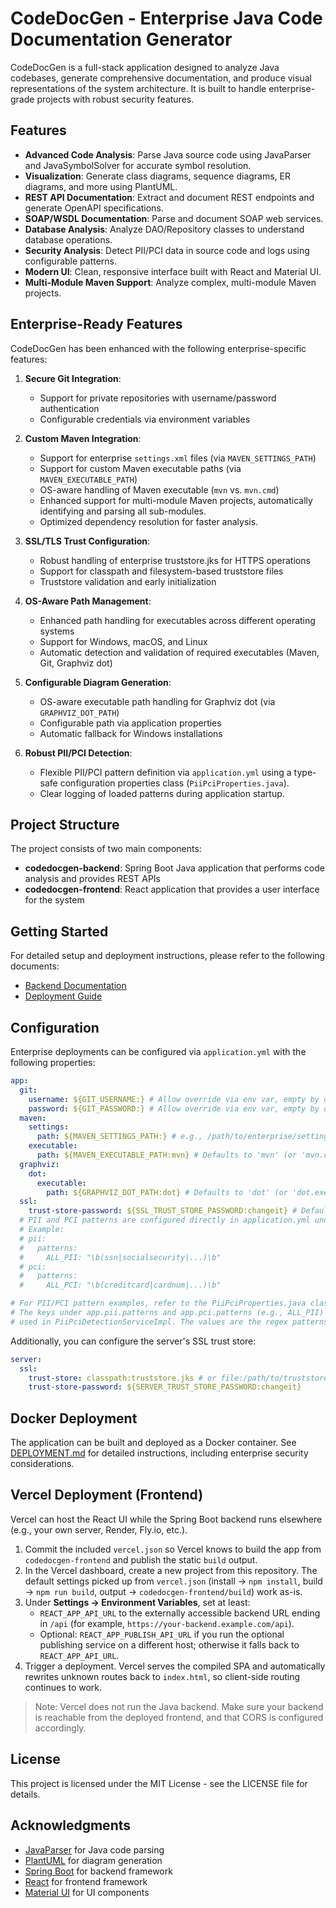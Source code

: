 # CodeDocGen - Enterprise Java Code Documentation Generator

CodeDocGen is a full-stack application designed to analyze Java codebases, generate comprehensive documentation, and produce visual representations of the system architecture. It is built to handle enterprise-grade projects with robust security features.

## Features

- **Advanced Code Analysis**: Parse Java source code using JavaParser and JavaSymbolSolver for accurate symbol resolution.
- **Visualization**: Generate class diagrams, sequence diagrams, ER diagrams, and more using PlantUML.
- **REST API Documentation**: Extract and document REST endpoints and generate OpenAPI specifications.
- **SOAP/WSDL Documentation**: Parse and document SOAP web services.
- **Database Analysis**: Analyze DAO/Repository classes to understand database operations.
- **Security Analysis**: Detect PII/PCI data in source code and logs using configurable patterns.
- **Modern UI**: Clean, responsive interface built with React and Material UI.
- **Multi-Module Maven Support**: Analyze complex, multi-module Maven projects.

## Enterprise-Ready Features

CodeDocGen has been enhanced with the following enterprise-specific features:

1. **Secure Git Integration**: 
   - Support for private repositories with username/password authentication
   - Configurable credentials via environment variables

2. **Custom Maven Integration**:
   - Support for enterprise `settings.xml` files (via `MAVEN_SETTINGS_PATH`)
   - Support for custom Maven executable paths (via `MAVEN_EXECUTABLE_PATH`)
   - OS-aware handling of Maven executable (`mvn` vs. `mvn.cmd`)
   - Enhanced support for multi-module Maven projects, automatically identifying and parsing all sub-modules.
   - Optimized dependency resolution for faster analysis.

3. **SSL/TLS Trust Configuration**:
   - Robust handling of enterprise truststore.jks for HTTPS operations
   - Support for classpath and filesystem-based truststore files
   - Truststore validation and early initialization

4. **OS-Aware Path Management**:
   - Enhanced path handling for executables across different operating systems
   - Support for Windows, macOS, and Linux
   - Automatic detection and validation of required executables (Maven, Git, Graphviz dot)

5. **Configurable Diagram Generation**:
   - OS-aware executable path handling for Graphviz dot (via `GRAPHVIZ_DOT_PATH`)
   - Configurable path via application properties
   - Automatic fallback for Windows installations

6. **Robust PII/PCI Detection**:
   - Flexible PII/PCI pattern definition via `application.yml` using a type-safe configuration properties class (`PiiPciProperties.java`).
   - Clear logging of loaded patterns during application startup.

## Project Structure

The project consists of two main components:

- **codedocgen-backend**: Spring Boot Java application that performs code analysis and provides REST APIs
- **codedocgen-frontend**: React application that provides a user interface for the system

## Getting Started

For detailed setup and deployment instructions, please refer to the following documents:

- [Backend Documentation](codedocgen-backend/README.md)
- [Deployment Guide](DEPLOYMENT.md)

## Configuration

Enterprise deployments can be configured via `application.yml` with the following properties:

```yaml
app:
  git:
    username: ${GIT_USERNAME:} # Allow override via env var, empty by default
    password: ${GIT_PASSWORD:} # Allow override via env var, empty by default
  maven:
    settings:
      path: ${MAVEN_SETTINGS_PATH:} # e.g., /path/to/enterprise/settings.xml or classpath:enterprise-settings.xml
    executable:
      path: ${MAVEN_EXECUTABLE_PATH:mvn} # Defaults to 'mvn' (or 'mvn.cmd' on Windows) assuming it's on PATH
  graphviz:
    dot:
      executable:
        path: ${GRAPHVIZ_DOT_PATH:dot} # Defaults to 'dot' (or 'dot.exe' on Windows) assuming it's on PATH
  ssl:
    trust-store-password: ${SSL_TRUST_STORE_PASSWORD:changeit} # Default truststore password
  # PII and PCI patterns are configured directly in application.yml under app.pii.patterns and app.pci.patterns
  # Example:
  # pii:
  #   patterns:
  #     ALL_PII: "\b(ssn|socialsecurity|...)\b"
  # pci:
  #   patterns:
  #     ALL_PCI: "\b(creditcard|cardnum|...)\b"

# For PII/PCI pattern examples, refer to the PiiPciProperties.java class or the default application.yml.
# The keys under app.pii.patterns and app.pci.patterns (e.g., ALL_PII) are arbitrary identifiers
# used in PiiPciDetectionServiceImpl. The values are the regex patterns.

```

Additionally, you can configure the server's SSL trust store:

```yaml
server:
  ssl:
    trust-store: classpath:truststore.jks # or file:/path/to/truststore.jks
    trust-store-password: ${SERVER_TRUST_STORE_PASSWORD:changeit}
```

## Docker Deployment

The application can be built and deployed as a Docker container. See [DEPLOYMENT.md](DEPLOYMENT.md) for detailed instructions, including enterprise security considerations.

## Vercel Deployment (Frontend)

Vercel can host the React UI while the Spring Boot backend runs elsewhere (e.g., your own server, Render, Fly.io, etc.).

1. Commit the included `vercel.json` so Vercel knows to build the app from `codedocgen-frontend` and publish the static `build` output.
2. In the Vercel dashboard, create a new project from this repository. The default settings picked up from `vercel.json` (install → `npm install`, build → `npm run build`, output → `codedocgen-frontend/build`) work as-is.
3. Under **Settings → Environment Variables**, set at least:
   - `REACT_APP_API_URL` to the externally accessible backend URL ending in `/api` (for example, `https://your-backend.example.com/api`).
   - Optional: `REACT_APP_PUBLISH_API_URL` if you run the optional publishing service on a different host; otherwise it falls back to `REACT_APP_API_URL`.
4. Trigger a deployment. Vercel serves the compiled SPA and automatically rewrites unknown routes back to `index.html`, so client-side routing continues to work.

> Note: Vercel does not run the Java backend. Make sure your backend is reachable from the deployed frontend, and that CORS is configured accordingly.

## License

This project is licensed under the MIT License - see the LICENSE file for details.

## Acknowledgments

- [JavaParser](https://javaparser.org/) for Java code parsing
- [PlantUML](https://plantuml.com/) for diagram generation
- [Spring Boot](https://spring.io/projects/spring-boot) for backend framework
- [React](https://reactjs.org/) for frontend framework
- [Material UI](https://material-ui.com/) for UI components 
